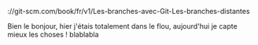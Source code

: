 ://git-scm.com/book/fr/v1/Les-branches-avec-Git-Les-branches-distantes

Bien le bonjour,
hier j'étais totalement dans le flou, aujourd'hui je capte mieux les choses ! 
blablabla
